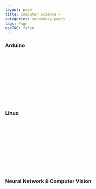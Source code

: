 ```yaml
---
layout: page
title: Computer Science +
categories: secondary-pages
tags: Page
useTOC: false
---
```

<div class="horizontal-grid-box">
    <div class="only-display-at-large"></div>
    <div class="grid-page-card" onclick="window.location.href='{{ site.baseurl }}/2021/07/04/Arduino-Index.html'">
        <h3>Arduino</h3>
        <div style="background: url('../../../../assets/arduino-board.png') no-repeat right bottom; height: 10rem; background-size: contain;"/>
    </div>
    <div class="only-display-at-large"></div>
    <div class="grid-page-card" onclick="window.location.href='{{ site.baseurl }}/2021/06/13/Linux-index.html'">
        <h3>Linux</h3>
        <div style="background: url('../../../../assets/Linux.svg') no-repeat right bottom; height: 10rem; background-size: contain;"/>
    </div>
    <div class="only-display-at-large"></div>
    <div class="grid-page-card" onclick="window.location.href='{{ site.baseurl }}/2021/06/14/Neural-Network.html'">
        <h3>Neural Network & Computer Vision</h3>
        <div style="background: url('../../../../assets/neural_network.svg') no-repeat right bottom; height: 10rem; background-size: contain;"/>
    </div>
</div>